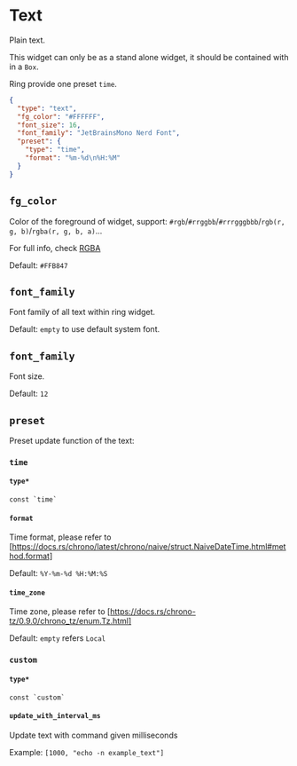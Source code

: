 # Text

Plain text.

This widget can only be as a stand alone widget, it should be contained with in a `Box`.

Ring provide one preset `time`.

```json
{
  "type": "text",
  "fg_color": "#FFFFFF",
  "font_size": 16,
  "font_family": "JetBrainsMono Nerd Font",
  "preset": {
    "type": "time",
    "format": "%m-%d\n%H:%M"
  }
}
```

## `fg_color`

Color of the foreground of widget, support: `#rgb`/`#rrggbb`/`#rrrgggbbb`/`rgb(r, g, b)`/`rgba(r, g, b, a)`...

For full info, check [RGBA](https://gtk-rs.org/gtk4-rs/stable/latest/docs/src/gdk4/rgba.rs.html#205)

Default: `#FFB847`

## `font_family`

Font family of all text within ring widget.

Default: `empty` to use default system font.

## `font_family`

Font size.

Default: `12`

## `preset`

Preset update function of the text:

### `time`

#### `type*`

```plaintext
const `time`
```

#### `format`

Time format, please refer to [https://docs.rs/chrono/latest/chrono/naive/struct.NaiveDateTime.html#method.format]

Default: `%Y-%m-%d %H:%M:%S`

#### `time_zone`

Time zone, please refer to [https://docs.rs/chrono-tz/0.9.0/chrono_tz/enum.Tz.html]

Default: `empty` refers `Local`

### `custom`

#### `type*`

```plaintext
const `custom`
```

#### `update_with_interval_ms`

Update text with command given milliseconds

Example: `[1000, "echo -n example_text"]`
